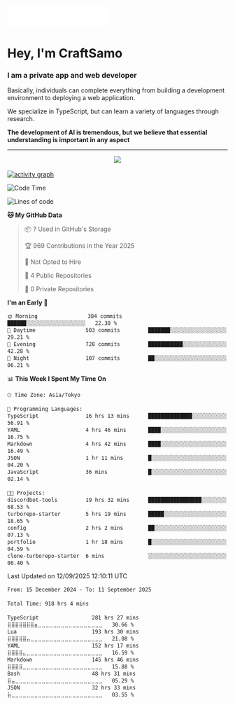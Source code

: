 <img src="images/header.svg"></img>

# Hey, I'm CraftSamo

### I am a private app and web developer

Basically, individuals can complete everything from building a development
environment to deploying a web application.

We specialize in TypeScript, but can learn a variety of languages through
research.

**The development of AI is tremendous, but we believe that essential
understanding is important in any aspect**

---

<p align="center">
  <img alig src="https://github-profile-trophy.vercel.app/?username=craftsamo&theme=onedark&column=-1" />
</p>

[![activity graph](https://github-readme-activity-graph.vercel.app/graph?username=craftsamo&theme=github-dark-dimmed&custom_title=Guilyx%20Activity%20Graph&hide_border=true)](https://github.com/ashutosh00710/github-readme-activity-graph)

<!--START_SECTION:waka-->
![Code Time](http://img.shields.io/badge/Code%20Time-912%20hrs%2056%20mins-blue)

![Lines of code](https://img.shields.io/badge/From%20Hello%20World%20I%27ve%20Written-571.3%20thousand%20lines%20of%20code-blue)

**🐱 My GitHub Data** 

> 📦 ? Used in GitHub's Storage 
 > 
> 🏆 969 Contributions in the Year 2025
 > 
> 🚫 Not Opted to Hire
 > 
> 📜 4 Public Repositories 
 > 
> 🔑 0 Private Repositories 
 > 
**I'm an Early 🐤** 

```text
🌞 Morning                384 commits         ██████░░░░░░░░░░░░░░░░░░░   22.30 % 
🌆 Daytime                503 commits         ███████░░░░░░░░░░░░░░░░░░   29.21 % 
🌃 Evening                728 commits         ███████████░░░░░░░░░░░░░░   42.28 % 
🌙 Night                  107 commits         ██░░░░░░░░░░░░░░░░░░░░░░░   06.21 % 
```


📊 **This Week I Spent My Time On** 

```text
🕑︎ Time Zone: Asia/Tokyo

💬 Programming Languages: 
TypeScript               16 hrs 13 mins      ██████████████░░░░░░░░░░░   56.91 % 
YAML                     4 hrs 46 mins       ████░░░░░░░░░░░░░░░░░░░░░   16.75 % 
Markdown                 4 hrs 42 mins       ████░░░░░░░░░░░░░░░░░░░░░   16.49 % 
JSON                     1 hr 11 mins        █░░░░░░░░░░░░░░░░░░░░░░░░   04.20 % 
JavaScript               36 mins             █░░░░░░░░░░░░░░░░░░░░░░░░   02.14 % 

🐱‍💻 Projects: 
discordbot-tools         19 hrs 32 mins      █████████████████░░░░░░░░   68.53 % 
turborepo-starter        5 hrs 19 mins       █████░░░░░░░░░░░░░░░░░░░░   18.65 % 
config                   2 hrs 2 mins        ██░░░░░░░░░░░░░░░░░░░░░░░   07.13 % 
portfolio                1 hr 18 mins        █░░░░░░░░░░░░░░░░░░░░░░░░   04.59 % 
clone-turborepo-starter  6 mins              ░░░░░░░░░░░░░░░░░░░░░░░░░   00.40 % 
```


 Last Updated on 12/09/2025 12:10:11 UTC
<!--END_SECTION:waka-->

<!--START_SECTION:waka-simple-->

```text
From: 15 December 2024 - To: 11 September 2025

Total Time: 918 hrs 4 mins

TypeScript                 281 hrs 27 mins ⣿⣿⣿⣿⣿⣿⣿⣶⣀⣀⣀⣀⣀⣀⣀⣀⣀⣀⣀⣀⣀⣀⣀⣀⣀   30.66 %
Lua                        193 hrs 30 mins ⣿⣿⣿⣿⣿⣤⣀⣀⣀⣀⣀⣀⣀⣀⣀⣀⣀⣀⣀⣀⣀⣀⣀⣀⣀   21.08 %
YAML                       152 hrs 17 mins ⣿⣿⣿⣿⣄⣀⣀⣀⣀⣀⣀⣀⣀⣀⣀⣀⣀⣀⣀⣀⣀⣀⣀⣀⣀   16.59 %
Markdown                   145 hrs 46 mins ⣿⣿⣿⣿⣀⣀⣀⣀⣀⣀⣀⣀⣀⣀⣀⣀⣀⣀⣀⣀⣀⣀⣀⣀⣀   15.88 %
Bash                       48 hrs 31 mins  ⣿⣤⣀⣀⣀⣀⣀⣀⣀⣀⣀⣀⣀⣀⣀⣀⣀⣀⣀⣀⣀⣀⣀⣀⣀   05.29 %
JSON                       32 hrs 33 mins  ⣷⣀⣀⣀⣀⣀⣀⣀⣀⣀⣀⣀⣀⣀⣀⣀⣀⣀⣀⣀⣀⣀⣀⣀⣀   03.55 %
```

<!--END_SECTION:waka-simple-->
